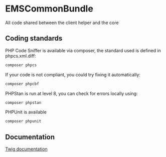 EMSCommonBundle
=============

All code shared between the client helper and the core

Coding standards
----------------
PHP Code Sniffer is available via composer, the standard used is defined in phpcs.xml.diff:
````bash
composer phpcs
````

If your code is not compliant, you could try fixing it automatically:
````bash
composer phpcbf
````

PHPStan is run at level 8, you can check for errors locally using:
`````bash
composer phpstan
`````

PHPUnit is available
`````bash
composer phpunit
`````

Documentation
-------------

[Twig documentation](../master/Resources/doc/twig.md)
